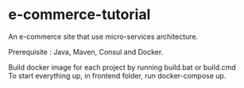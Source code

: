 # e-commerce-tutorial
 An e-commerce site that use micro-services architecture. 

Prerequisite : Java, Maven, Consul and Docker.

Build docker image for each project by running build.bat or build.cmd <br/>
To start everything up, in frontend folder, run docker-compose up.
